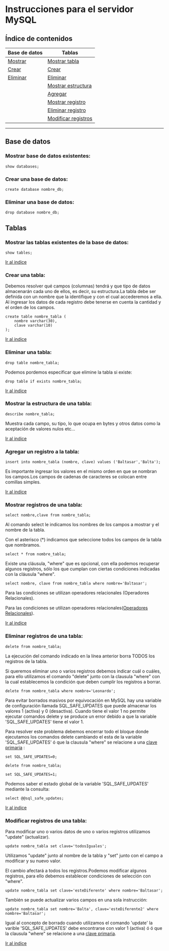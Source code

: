 # Instrucciones para el servidor MySQL
<a name="top"></a>
## Índice de contenidos
|Base de datos      |Tablas|
|-------------------|------|
|[Mostrar](#item1)  |[Mostrar tabla](#item4)|
|[Crear](#item2)    |[Crear](#item5)|
|[Eliminar](#item3) |[Eliminar](#item6)|
|                   |[Mostrar estructura](#item7)|
|                   |[Agregar](#item8)|
|                   |[Mostrar registro](#item9)|
|                   |[Eliminar registro](#item10)|
|                   |[Modificar registros](#item11)|
---
## Base de datos
<a name="item1"></a>
### Mostrar base de datos existentes: 
```
show databases;
```
<a name="item2"></a>
### Crear una base de datos:
```
create database nombre_db;
```
<a name="item3"></a>
### Eliminar una base de datos:
```
drop database nombre_db;
```

## Tablas
<a name="item4"></a>
### Mostrar las tablas existentes de la base de datos:
```
show tables;    
```
[Ir al indice](#top)
<a name="item5"></a>
### Crear una tabla: 
Debemos resolver qué campos (columnas) tendrá y que tipo de datos almacenarán cada uno de ellos, es 
decir, su estructura.La tabla debe ser definida con un nombre que la identifique y con el cual accederemos a ella.
Al ingresar los datos de cada registro debe tenerse en cuenta la cantidad y el orden de los campos.
```
create table nombre_tabla (
    nombre varchar(30),
    clave varchar(10)
);
```
[Ir al indice](#top)
<a name="item6"></a>
### Eliminar una tabla:
```
drop table nombre_tabla;
```
Podemos pordemos especificar que elimine la tabla si existe:
```
drop table if exists nombre_tabla;
```
[Ir al indice](#top)
<a name="item7"></a>
### Mostrar la estructura de una tabla:
```
describe nombre_tabla;
```
Muestra cada campo, su tipo, lo que ocupa en bytes y otros datos como la aceptación de valores nulos etc...

[Ir al indice](#top)
<a name="item8"></a>
### Agregar un registro a la tabla:                           
```
insert into nombre_tabla (nombre, clave) values ('Baltasar','Balta');
```
Es importante ingresar los valores en el mismo orden en que se nombran los campos.Los campos de cadenas de caracteres se
 colocan entre comillas simples.

[Ir al indice](#top)
 <a name="item9"></a>
### Mostrar registros de una tabla:
```
select nombre,clave from nombre_tabla;
```
Al comando select le indicamos los nombres de los campos a mostrar y el nombre de la tabla.

Con el asterisco (*) indicamos que seleccione todos los campos de la tabla que nombramos.
```
select * from nombre_tabla;
```
Existe una cláusula, "where" que es opcional, con ella podemos recuperar algunos registros, sólo los que cumplan con 
ciertas condiciones indicadas con la cláusula "where".
```
select nombre, clave from nombre_tabla where nombre='Baltasar';
```

Para las condiciones se utilizan operadores relacionales (Operadores Relacionales).

Para las condiciones se utilizan operadores relacionales([Operadores Relacionales](https://github.com/balta15torres/Mis-Notas/blob/master/MySQL/OperadoresRelacionales.md)).

[Ir al indice](#top)

<a name="item10"></a>
### Eliminar registros de una tabla:
````
delete from nombre_tabla;
````
La ejecución del comando indicado en la línea anterior borra TODOS los registros de la tabla.

Si queremos eliminar uno o varios registros debemos indicar cuál o cuáles, para ello utilizamos el comando "delete" 
junto con la clausula "where" con la cual establecemos la condición que deben cumplir los registros a borrar.
````
delete from nombre_tabla where nombre='Leonardo';
````
Para evitar borrados masivos por equivocación en MySQL hay una variable de configuración llamada SQL_SAFE_UPDATES que 
puede almacenar los valores 1 (activa) y 0 (desactiva). Cuando tiene el valor 1 no permite ejecutar comandos delete y se 
produce un error debido a que la variable 'SQL_SAFE_UPDATES' tiene el valor 1.

Para resolver este problema debemos encerrar todo el bloque donde ejecutamos los comandos delete cambiando el esta de la 
variable 'SQL_SAFE_UPDATES' ó que la clausula "where" se relacione a una [clave primaria](https://github.com/balta15torres/Mis-Notas/blob/master/MySQL/Introduccion.md#primaryKey) :
````
set SQL_SAFE_UPDATES=0;

delete from nombre_tabla;

set SQL_SAFE_UPDATES=1;
````
Podemos saber el estado global de la variable 'SQL_SAFE_UPDATES' mediante la consulta:
````
select @@sql_safe_updates;
````
[Ir al indice](#top)

<a name="item11"></a>
### Modificar registros de una tabla:
Para modificar uno o varios datos de uno o varios registros utilizamos "update" (actualizar).
````
update nombre_tabla set clave='todosIguales';
````
Utilizamos "update" junto al nombre de la tabla y "set" junto con el campo a modificar y su nuevo valor.

El cambio afectará a todos los registros.Podemos modificar algunos registros, para ello debemos establecer condiciones 
de selección con "where".
````
update nombre_tabla set clave='esteDiferente' where nombre='Baltasar';
````
También se puede actualizar varios campos en una sola instrucción:
````
update nombre_tabla set nombre='Balta', clave='esteDiferente2' where nombre='Baltasar';
````
Igual al concepto de borrado cuando utilizamos el comando 'update' la varible 'SQL_SAFE_UPDATES' debe encontrarse con 
valor 1 (activa) ó ó que la clausula "where" se relacione a una [clave primaria](https://github.com/balta15torres/Mis-Notas/blob/master/MySQL/Introduccion.md#primaryKey).

[Ir al indice](#top)
